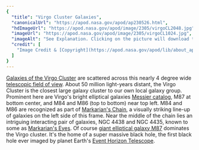 ```yaml
---
{
  "title": "Virgo Cluster Galaxies",
  "canonicalUrl": "https://apod.nasa.gov/apod/ap230526.html",
  "hdImageUrl": "https://apod.nasa.gov/apod/image/2305/virgoCL2048.jpg",
  "imageUrl": "https://apod.nasa.gov/apod/image/2305/virgoCL1024.jpg",
  "imageAlt": "See Explanation. Clicking on the picture will download the highest resolution version available.",
  "credit": [
    "Image Credit & [Copyright](https://apod.nasa.gov/apod/lib/about_apod.html#srapply): [Abdullah Alharbi](https://www.instagram.com/a_alharbi97/)"
  ]
}
---
```


[Galaxies of the Virgo Cluster](https://apod.nasa.gov/apod/ap150804.html) are scattered across this nearly 4 degree wide [telescopic field of view](https://www.astrobin.com/cvyhhu/0/). About 50 million light-years distant, the Virgo Cluster is the closest large galaxy cluster to our own local galaxy group. Prominent here are Virgo's bright elliptical galaxies [Messier catalog](https://www.nasa.gov/content/goddard/hubble-s-messier-catalog), M87 at bottom center, and M84 and M86 (top to bottom) near top left. M84 and M86 are recognized as part of [Markarian's Chain](https://apod.nasa.gov/apod/ap090609.html), a visually striking line-up of galaxies on the left side of this frame. Near the middle of the chain lies an intriguing interacting pair of galaxies, NGC 4438 and NGC 4435, known to some as [Markarian's Eyes](https://apod.nasa.gov/apod/ap070608.html). Of course [giant elliptical galaxy M87](https://apod.nasa.gov/apod/ap230504.html) dominates the Virgo cluster. It's the home of a super massive black hole, the first black hole ever imaged by planet Earth's [Event Horizon Telescope](https://eventhorizontelescope.org/about).
